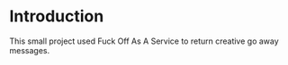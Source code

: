 # Introduction

This small project used Fuck Off As A Service to return creative go away messages. 

